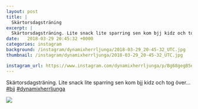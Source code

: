 ```yaml
---
layout: post
title: |
  Skärtorsdagsträning
excerpt: |
  Skärtorsdagsträning. Lite snack lite sparring sen kom bjj kidz och tog över...  
date:   2018-03-29 20:45:32 +0000
categories: instagram
background: /instagram/dynamixherrljunga/2018-03-29_20-45-32_UTC.jpg
thumbnail: /instagram/dynamixherrljunga/2018-03-29_20-45-32_UTC.jpg

instagram_url: https://www.instagram.com/dynamixherrljunga/p/Bg68gegB5ex
---
```

Skärtorsdagsträning. Lite snack lite sparring sen kom bjj kidz och tog över... [#bjj](https://www.instagram.com/explore/tags/bjj/) [#dynamixherrljunga](https://www.instagram.com/explore/tags/dynamixherrljunga/)



<img src='/www-dynamix-herrljunga/instagram/dynamixherrljunga/2018-03-29_20-45-32_UTC.jpg' class='img-fluid' />
